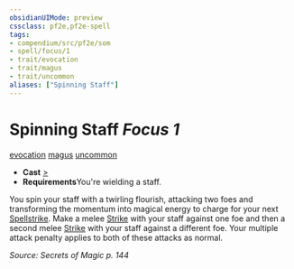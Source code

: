 ```yaml
---
obsidianUIMode: preview
cssclass: pf2e,pf2e-spell
tags:
- compendium/src/pf2e/som
- spell/focus/1
- trait/evocation
- trait/magus
- trait/uncommon
aliases: ["Spinning Staff"]
---
```

# Spinning Staff *Focus 1*   
[evocation](../../Rules/traits/evocation.md)  [magus](../../Rules/traits/magus-som.md)  [uncommon](../../Rules/traits/uncommon.md)  

- **Cast** [>](../../Rules/core-rulebook/chapter-9-playing-the-game.md#Actions "Single Action") 
- **Requirements**You're wielding a staff.

You spin your staff with a twirling flourish, attacking two foes and transforming the momentum into magical energy to charge for your next [Spellstrike](../../Rules/actions/spellstrike-som.md). Make a melee [Strike](../../Rules/actions/strike.md) with your staff against one foe and then a second melee [Strike](../../Rules/actions/strike.md) with your staff against a different foe. Your multiple attack penalty applies to both of these attacks as normal.

*Source: Secrets of Magic p. 144*